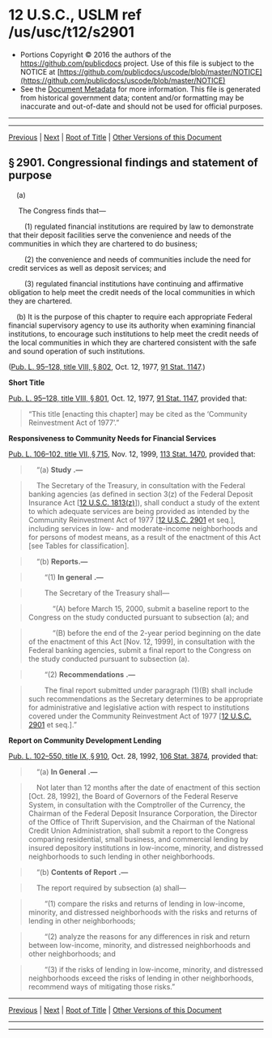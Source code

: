 ---
---

# 12 U.S.C., USLM ref /us/usc/t12/s2901

* Portions Copyright © 2016 the authors of the https://github.com/publicdocs project.
  Use of this file is subject to the NOTICE at [https://github.com/publicdocs/uscode/blob/master/NOTICE](https://github.com/publicdocs/uscode/blob/master/NOTICE)
* See the [Document Metadata](././../../../..//README.md) for more information.
  This file is generated from historical government data; content and/or formatting may be inaccurate and out-of-date and should not be used for official purposes.

----------
----------

[Previous](./../../../..//us/usc/t12/ch30/m__us_usc_t12_ch30.md) | [Next](./../../../..//us/usc/t12/ch30/m__us_usc_t12_s2902.md) | [Root of Title](./../../../../) | [Other Versions of this Document](https://publicdocs.github.io/go/links?ns=uslm&ref=%2Fus%2Fusc%2Ft12%2Fs2901)

## § 2901. Congressional findings and statement of purpose

    (a)

     The Congress finds that—

        (1) regulated financial institutions are required by law to demonstrate that their deposit facilities serve the convenience and needs of the communities in which they are chartered to do business;

        (2) the convenience and needs of communities include the need for credit services as well as deposit services; and

        (3) regulated financial institutions have continuing and affirmative obligation to help meet the credit needs of the local communities in which they are chartered.

    (b) It is the purpose of this chapter to require each appropriate Federal financial supervisory agency to use its authority when examining financial institutions, to encourage such institutions to help meet the credit needs of the local communities in which they are chartered consistent with the safe and sound operation of such institutions.

([Pub. L. 95–128, title VIII, § 802][/us/pl/95/128/s802], Oct. 12, 1977, [91 Stat. 1147][/us/stat/91/1147].)

 __Short Title__ 

[Pub. L. 95–128, title VIII, § 801][/us/pl/95/128/s801], Oct. 12, 1977, [91 Stat. 1147][/us/stat/91/1147], provided that: 

> “This title \[enacting this chapter\] may be cited as the ‘Community Reinvestment Act of 1977’.”

 __Responsiveness to Community Needs for Financial Services__ 

[Pub. L. 106–102, title VII, § 715][/us/pl/106/102/s715], Nov. 12, 1999, [113 Stat. 1470][/us/stat/113/1470], provided that:

>     “(a)  __Study__  __.—__ 

>     The Secretary of the Treasury, in consultation with the Federal banking agencies (as defined in section 3(z) of the Federal Deposit Insurance Act \[[12 U.S.C. 1813(z)][/us/usc/t12/s1813/z]\]), shall conduct a study of the extent to which adequate services are being provided as intended by the Community Reinvestment Act of 1977 \[[12 U.S.C. 2901][/us/usc/t12/s2901] et seq.\], including services in low- and moderate-income neighborhoods and for persons of modest means, as a result of the enactment of this Act \[see Tables for classification\].

>     “(b) __Reports.—__ 

>         “(1)  __In general__  __.—__ 

>         The Secretary of the Treasury shall—

>             “(A) before March 15, 2000, submit a baseline report to the Congress on the study conducted pursuant to subsection (a); and

>             “(B) before the end of the 2-year period beginning on the date of the enactment of this Act \[Nov. 12, 1999\], in consultation with the Federal banking agencies, submit a final report to the Congress on the study conducted pursuant to subsection (a).

>         “(2)  __Recommendations__  __.—__ 

>         The final report submitted under paragraph (1)(B) shall include such recommendations as the Secretary determines to be appropriate for administrative and legislative action with respect to institutions covered under the Community Reinvestment Act of 1977 \[[12 U.S.C. 2901][/us/usc/t12/s2901] et seq.\].”

 __Report on Community Development Lending__ 

[Pub. L. 102–550, title IX, § 910][/us/pl/102/550/s910], Oct. 28, 1992, [106 Stat. 3874][/us/stat/106/3874], provided that:

>     “(a)  __In General__  __.—__ 

>     Not later than 12 months after the date of enactment of this section \[Oct. 28, 1992\], the Board of Governors of the Federal Reserve System, in consultation with the Comptroller of the Currency, the Chairman of the Federal Deposit Insurance Corporation, the Director of the Office of Thrift Supervision, and the Chairman of the National Credit Union Administration, shall submit a report to the Congress comparing residential, small business, and commercial lending by insured depository institutions in low-income, minority, and distressed neighborhoods to such lending in other neighborhoods.

>     “(b)  __Contents of Report__  __.—__ 

>     The report required by subsection (a) shall—

>         “(1) compare the risks and returns of lending in low-income, minority, and distressed neighborhoods with the risks and returns of lending in other neighborhoods;

>         “(2) analyze the reasons for any differences in risk and return between low-income, minority, and distressed neighborhoods and other neighborhoods; and

>         “(3) if the risks of lending in low-income, minority, and distressed neighborhoods exceed the risks of lending in other neighborhoods, recommend ways of mitigating those risks.”

----------

[Previous](./../../../..//us/usc/t12/ch30/m__us_usc_t12_ch30.md) | [Next](./../../../..//us/usc/t12/ch30/m__us_usc_t12_s2902.md) | [Root of Title](./../../../../) | [Other Versions of this Document](https://publicdocs.github.io/go/links?ns=uslm&ref=%2Fus%2Fusc%2Ft12%2Fs2901)

----------
----------

[/us/pl/95/128/s802]: https://publicdocs.github.io/go/links?ns=uslm&ref=%2Fus%2Fpl%2F95%2F128%2Fs802
[/us/stat/91/1147]: https://publicdocs.github.io/go/links?ns=uslm&ref=%2Fus%2Fstat%2F91%2F1147
[/us/pl/95/128/s801]: https://publicdocs.github.io/go/links?ns=uslm&ref=%2Fus%2Fpl%2F95%2F128%2Fs801
[/us/stat/91/1147]: https://publicdocs.github.io/go/links?ns=uslm&ref=%2Fus%2Fstat%2F91%2F1147
[/us/pl/106/102/s715]: https://publicdocs.github.io/go/links?ns=uslm&ref=%2Fus%2Fpl%2F106%2F102%2Fs715
[/us/stat/113/1470]: https://publicdocs.github.io/go/links?ns=uslm&ref=%2Fus%2Fstat%2F113%2F1470
[/us/usc/t12/s1813/z]: https://publicdocs.github.io/go/links?ns=uslm&ref=%2Fus%2Fusc%2Ft12%2Fs1813%2Fz
[/us/usc/t12/s2901]: https://publicdocs.github.io/go/links?ns=uslm&ref=%2Fus%2Fusc%2Ft12%2Fs2901
[/us/usc/t12/s2901]: https://publicdocs.github.io/go/links?ns=uslm&ref=%2Fus%2Fusc%2Ft12%2Fs2901
[/us/pl/102/550/s910]: https://publicdocs.github.io/go/links?ns=uslm&ref=%2Fus%2Fpl%2F102%2F550%2Fs910
[/us/stat/106/3874]: https://publicdocs.github.io/go/links?ns=uslm&ref=%2Fus%2Fstat%2F106%2F3874


